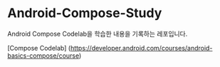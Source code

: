 # Android-Compose-Study
Android Compose Codelab을 학습한 내용을 기록하는 레포입니다. 

[Compose Codelab] (https://developer.android.com/courses/android-basics-compose/course)
